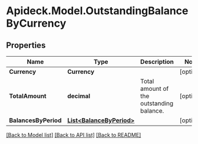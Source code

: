 # Apideck.Model.OutstandingBalanceByCurrency

## Properties

Name | Type | Description | Notes
------------ | ------------- | ------------- | -------------
**Currency** | **Currency** |  | [optional] 
**TotalAmount** | **decimal** | Total amount of the outstanding balance. | [optional] 
**BalancesByPeriod** | [**List&lt;BalanceByPeriod&gt;**](BalanceByPeriod.md) |  | [optional] 

[[Back to Model list]](../README.md#documentation-for-models) [[Back to API list]](../README.md#documentation-for-api-endpoints) [[Back to README]](../README.md)

